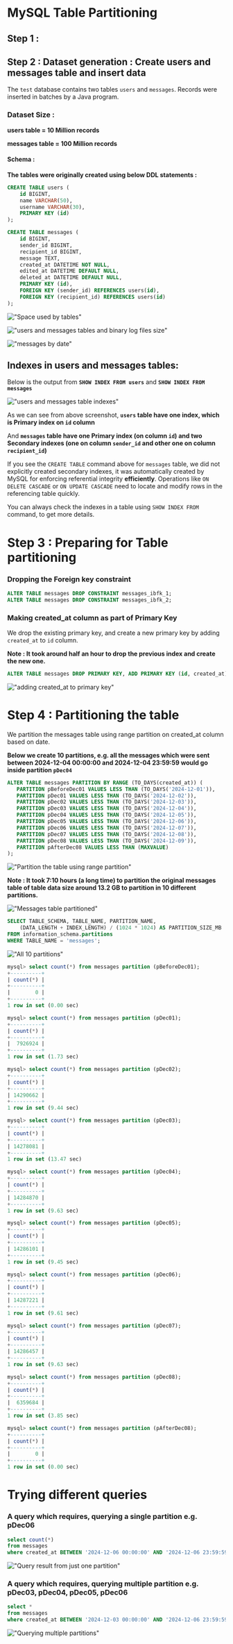 # MySQL Table Partitioning

## Step 1 :

## Step 2 : Dataset generation : Create users and messages table and insert data

The `test` database contains two tables `users` and `messages`. Records were inserted in batches by a Java program.

### Dataset Size :

**users table = 10 Million records**

**messages table = 100 Million records**


#### Schema  : 
**The tables were originally created using below DDL statements :**

```sql
CREATE TABLE users (
    id BIGINT,
    name VARCHAR(50),
    username VARCHAR(30),
    PRIMARY KEY (id)
);

CREATE TABLE messages (
    id BIGINT,
    sender_id BIGINT,
    recipient_id BIGINT,
    message TEXT,
    created_at DATETIME NOT NULL,
    edited_at DATETIME DEFAULT NULL,
    deleted_at DATETIME DEFAULT NULL,
    PRIMARY KEY (id),
    FOREIGN KEY (sender_id) REFERENCES users(id),
    FOREIGN KEY (recipient_id) REFERENCES users(id)
);
```
!["Space used by tables"](docker-volume.png?raw=true)

!["users and messages tables and binary log files size"](database-tables-and-binary-log-files.png?raw=true)

!["messages by date"](messages-by-date.png?raw=true)

## Indexes in users and messages tables:

Below is the output from **`SHOW INDEX FROM users`** and **`SHOW INDEX FROM messages`**

!["users and messages table indexes"](table-indexes.png?raw=true)

As we can see from above screenshot, **`users` table have one index, which is Primary index on `id` column**

And **`messages` table have one Primary index (on column `id`) and two Secondary indexes (one on column `sender_id` and other one on column `recipient_id`)**

If you see the `CREATE TABLE` command above for `messages` table, we did not explicitly created secondary indexes, it was automatically created by MySQL for enforcing referential integrity **efficiently**. Operations like `ON DELETE CASCADE` or `ON UPDATE CASCADE` need to locate and modify rows in the referencing table quickly.

You can always check the indexes in a table using `SHOW INDEX FROM` command, to get more details.

# Step 3 : Preparing for Table partitioning
### Dropping the Foreign key constraint
```sql
ALTER TABLE messages DROP CONSTRAINT messages_ibfk_1;
ALTER TABLE messages DROP CONSTRAINT messages_ibfk_2;
```

### Making created_at column as part of Primary Key

We drop the existing primary key, and create a new primary key by adding `created_at` to `id` column. 

**Note : It took around half an hour to drop the previous index and create the new one.**

```sql
ALTER TABLE messages DROP PRIMARY KEY, ADD PRIMARY KEY (id, created_at);
```
!["adding created_at to primary key"](new-primary-key.png?raw=true)

# Step 4 : Partitioning the table

We partition the messages table using range partition on created_at column based on date.

**Below we create 10 partitions, e.g. all the messages which were sent between 2024-12-04 00:00:00 and 2024-12-04 23:59:59 would go inside partition `pDec04`**

```sql
ALTER TABLE messages PARTITION BY RANGE (TO_DAYS(created_at)) (
   PARTITION pBeforeDec01 VALUES LESS THAN (TO_DAYS('2024-12-01')),
   PARTITION pDec01 VALUES LESS THAN (TO_DAYS('2024-12-02')),
   PARTITION pDec02 VALUES LESS THAN (TO_DAYS('2024-12-03')),
   PARTITION pDec03 VALUES LESS THAN (TO_DAYS('2024-12-04')),
   PARTITION pDec04 VALUES LESS THAN (TO_DAYS('2024-12-05')),
   PARTITION pDec05 VALUES LESS THAN (TO_DAYS('2024-12-06')),
   PARTITION pDec06 VALUES LESS THAN (TO_DAYS('2024-12-07')),
   PARTITION pDec07 VALUES LESS THAN (TO_DAYS('2024-12-08')),
   PARTITION pDec08 VALUES LESS THAN (TO_DAYS('2024-12-09')),
   PARTITION pAfterDec08 VALUES LESS THAN (MAXVALUE)
);
```
!["Partition the table using range partition"](alter-table-range-partition.png?raw=true)

**Note : It took 7:10 hours (a long time) to partition the original messages table of table data size around 13.2 GB to partition in 10 different partitions.**

!["Messages table partitioned"](messages-table-partitioned.png?raw=true)

```sql
SELECT TABLE_SCHEMA, TABLE_NAME, PARTITION_NAME, 
    (DATA_LENGTH + INDEX_LENGTH) / (1024 * 1024) AS PARTITION_SIZE_MB
FROM information_schema.partitions
WHERE TABLE_NAME = 'messages';
```
!["All 10 partitions"](all-10-partitions.png?raw=true)

```sql
mysql> select count(*) from messages partition (pBeforeDec01);
+----------+
| count(*) |
+----------+
|        0 |
+----------+
1 row in set (0.00 sec)

mysql> select count(*) from messages partition (pDec01);
+----------+
| count(*) |
+----------+
|  7926924 |
+----------+
1 row in set (1.73 sec)

mysql> select count(*) from messages partition (pDec02);
+----------+
| count(*) |
+----------+
| 14290662 |
+----------+
1 row in set (9.44 sec)

mysql> select count(*) from messages partition (pDec03);
+----------+
| count(*) |
+----------+
| 14278081 |
+----------+
1 row in set (13.47 sec)

mysql> select count(*) from messages partition (pDec04);
+----------+
| count(*) |
+----------+
| 14284870 |
+----------+
1 row in set (9.63 sec)

mysql> select count(*) from messages partition (pDec05);
+----------+
| count(*) |
+----------+
| 14286101 |
+----------+
1 row in set (9.45 sec)

mysql> select count(*) from messages partition (pDec06);
+----------+
| count(*) |
+----------+
| 14287221 |
+----------+
1 row in set (9.61 sec)

mysql> select count(*) from messages partition (pDec07);
+----------+
| count(*) |
+----------+
| 14286457 |
+----------+
1 row in set (9.63 sec)

mysql> select count(*) from messages partition (pDec08);
+----------+
| count(*) |
+----------+
|  6359684 |
+----------+
1 row in set (3.85 sec)

mysql> select count(*) from messages partition (pAfterDec08);
+----------+
| count(*) |
+----------+
|        0 |
+----------+
1 row in set (0.00 sec)
```

# Trying different queries

### A query which requires, querying a single partition e.g. pDec06
```sql
select count(*)
from messages
where created_at BETWEEN '2024-12-06 00:00:00' AND '2024-12-06 23:59:59';
```

!["Query result from just one partition"](just-one-partition.png?raw=true)

### A query which requires, querying multiple partition e.g. pDec03, pDec04, pDec05, pDec06
```sql
select *
from messages
where created_at BETWEEN '2024-12-03 00:00:00' AND '2024-12-06 23:59:59' AND sender_id = 73445;
```

!["Querying multiple partitions"](querying-multiple-partitions.png?raw=true)



